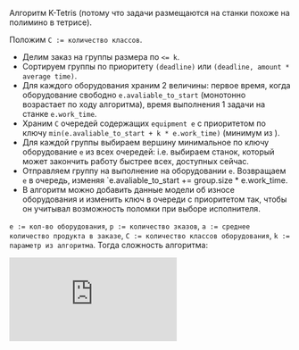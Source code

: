 Алгоритм K-Tetris (потому что задачи размещаются на станки похоже на полимино в тетрисе).

Положим `C := количество классов`.
- Делим заказ на группы размера по `<= k`.
- Сортируем группы по приоритету `(deadline)` или `(deadline, amount * average time)`.
- Для каждого оборудования храним 2 величины: первое время, когда оборудование свободно `e.avaliable_to_start` (монотонно возрастает по ходу алгоритма), время выполнения 1 задачи на станке `e.work_time`.
- Храним `C` очередей содержащих `equipment e` с приоритетом по ключу `min(e.avaliable_to_start + k * e.work_time)` (минимум из ).
- Для каждой группы выбираем вершину минимальное по ключу оборудование `e` из всех очередей: i.e. выбираем станок, который может закончить работу быстрее всех, доступных сейчас.
- Отправляем группу на выполнение на оборудовании `e`. Возвращаем `e` в очередь, изменяя `e.avaliable_to_start += group.size * e.work_time.
- В алгоритм можно добавить данные модели об износе оборудования и изменить ключ в очереди с приоритетом так, чтобы он учитывал возможность поломки при выборе исполнителя.


`e := кол-во оборудования`, `p := количество зказов`, `a := среднее количество продукта в заказе`, `C := количество классов оборудования`, `k := параметр из алгоритма`.
Тогда сложность алгоритма:

![\Large O(\frac{p С a \log e}{k})](https://latex.codecogs.com/svg.latex?x%3D%5Cfrac%7B-b%5Cpm%5Csqrt%7Bb%5E2-4ac%7D%7D%7B2a%7D)

